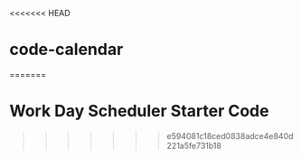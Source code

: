 <<<<<<< HEAD
# code-calendar
=======
# Work Day Scheduler Starter Code
>>>>>>> e594081c18ced0838adce4e840d221a5fe731b18
